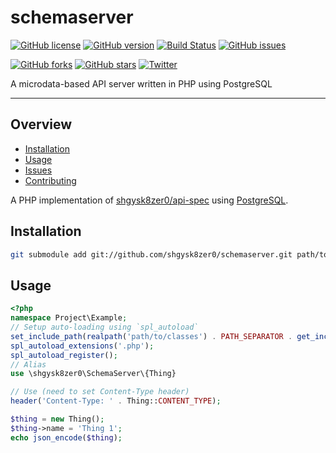 # schemaserver
[![GitHub license](https://img.shields.io/badge/license-GPL-blue.svg)](https://raw.githubusercontent.com/shgysk8zer0/schemaserver/master/LICENSE)
[![GitHub version](https://img.shields.io/github/release/shgysk8zer0/schemaserver.svg)](https://github.com/shgysk8zer0/schemaserver/releases)
[![Build Status](https://travis-ci.org/shgysk8zer0/schemaserver.svg?branch=master)](https://travis-ci.org/shgysk8zer0/schemaserver)
[![GitHub issues](https://img.shields.io/github/issues/shgysk8zer0/schemaserver.svg)](https://github.com/shgysk8zer0/schemaserver/issues)

[![GitHub forks](https://img.shields.io/github/forks/shgysk8zer0/schemaserver.svg?style=social&label=Fork)](https://github.com/shgysk8zer0/schemaserver#fork-destination-box)
[![GitHub stars](https://img.shields.io/github/stars/shgysk8zer0/schemaserver.svg?style=social&label=Star)](https://github.com/shgysk8zer0/schemaserver/stargazers)
[![Twitter](https://img.shields.io/twitter/url/https/github.com/shgysk8zer0/schemaserver.svg?style=social)](https://twitter.com/intent/tweet?url=https%3A%2F%2Fgithub.com%2Fshgysk8zer0%2Fschemaserver&via=shgysk8zer0)

A microdata-based API server written in PHP using PostgreSQL
- - -
## Overview
- [Installation](#installation)
- [Usage](#usage)
- [Issues](https://github.com/shgysk8zer0/schemaserver/issues)
- [Contributing](./docs/CONTRIBUTING.md)

A PHP implementation of [shgysk8zer0/api-spec](https://github.com/shgysk8zer0/api-spec)
using [PostgreSQL](https://www.postgresql.org/download).

## Installation
```sh
git submodule add git://github.com/shgysk8zer0/schemaserver.git path/to/classes/shgysk8zer0/schemaserver
```

## Usage
```php
<?php
namespace Project\Example;
// Setup auto-loading using `spl_autoload`
set_include_path(realpath('path/to/classes') . PATH_SEPARATOR . get_include_path());
spl_autoload_extensions('.php');
spl_autoload_register();
// Alias
use \shgysk8zer0\SchemaServer\{Thing}

// Use (need to set Content-Type header)
header('Content-Type: ' . Thing::CONTENT_TYPE);

$thing = new Thing();
$thing->name = 'Thing 1';
echo json_encode($thing);
```
